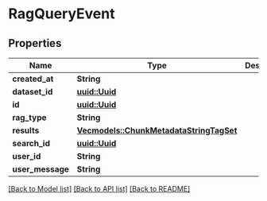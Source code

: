 # RagQueryEvent

## Properties

Name | Type | Description | Notes
------------ | ------------- | ------------- | -------------
**created_at** | **String** |  | 
**dataset_id** | [**uuid::Uuid**](uuid::Uuid.md) |  | 
**id** | [**uuid::Uuid**](uuid::Uuid.md) |  | 
**rag_type** | **String** |  | 
**results** | [**Vec<models::ChunkMetadataStringTagSet>**](ChunkMetadataStringTagSet.md) |  | 
**search_id** | [**uuid::Uuid**](uuid::Uuid.md) |  | 
**user_id** | **String** |  | 
**user_message** | **String** |  | 

[[Back to Model list]](../README.md#documentation-for-models) [[Back to API list]](../README.md#documentation-for-api-endpoints) [[Back to README]](../README.md)


